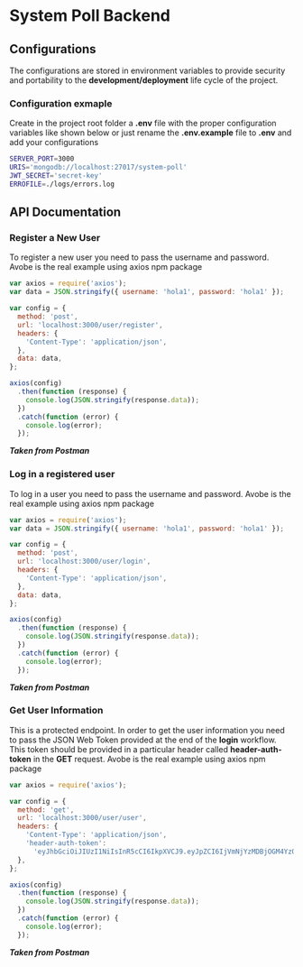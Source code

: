 # System Poll Backend

## Configurations

The configurations are stored in environment variables to provide security and portability to the **development/deployment** life cycle of the project.

### Configuration exmaple

Create in the project root folder a **.env** file with the proper configuration variables like shown below or just rename the **.env.example** file to **.env** and add your configurations

```bash
SERVER_PORT=3000
URIS='mongodb://localhost:27017/system-poll'
JWT_SECRET='secret-key'
ERROFILE=./logs/errors.log
```

## API Documentation

### Register a New User

To register a new user you need to pass the username and password. Avobe is the real example using axios npm package

```js
var axios = require('axios');
var data = JSON.stringify({ username: 'hola1', password: 'hola1' });

var config = {
  method: 'post',
  url: 'localhost:3000/user/register',
  headers: {
    'Content-Type': 'application/json',
  },
  data: data,
};

axios(config)
  .then(function (response) {
    console.log(JSON.stringify(response.data));
  })
  .catch(function (error) {
    console.log(error);
  });
```

**_Taken from Postman_**

### Log in a registered user

To log in a user you need to pass the username and password. Avobe is the real example using axios npm package

```js
var axios = require('axios');
var data = JSON.stringify({ username: 'hola1', password: 'hola1' });

var config = {
  method: 'post',
  url: 'localhost:3000/user/login',
  headers: {
    'Content-Type': 'application/json',
  },
  data: data,
};

axios(config)
  .then(function (response) {
    console.log(JSON.stringify(response.data));
  })
  .catch(function (error) {
    console.log(error);
  });
```

**_Taken from Postman_**

### Get User Information

This is a protected endpoint. In order to get the user information you need to pass the JSON Web Token provided at the end of the **login** workflow. This token should be provided in a particular header called **header-auth-token** in the **GET** request. Avobe is the real example using axios npm package

```js
var axios = require('axios');

var config = {
  method: 'get',
  url: 'localhost:3000/user/user',
  headers: {
    'Content-Type': 'application/json',
    'header-auth-token':
      'eyJhbGciOiJIUzI1NiIsInR5cCI6IkpXVCJ9.eyJpZCI6IjVmNjYzMDBjOGM4YzQ2NTllODljYWFmYiIsImlhdCI6MTYwMDUzMzE2NywiZXhwIjoxNjAwNTM2NzY3fQ.hQ6CH-IxXnEQ_jmxMMBaDiWBbxeDr3lBT_W8WBjDT1A',
  },
};

axios(config)
  .then(function (response) {
    console.log(JSON.stringify(response.data));
  })
  .catch(function (error) {
    console.log(error);
  });
```

**_Taken from Postman_**
